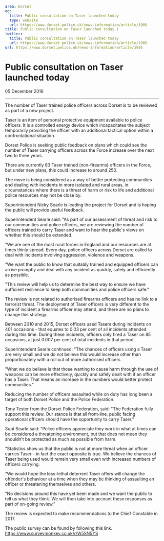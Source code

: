 ```yaml
area: Dorset
og:
  title: Public consultation on Taser launched today
  type: website
  url: https://www.dorset.police.uk/news-information/article/1905
title: Public consultation on Taser launched today |
twitter:
  title: Public consultation on Taser launched today
  url: https://www.dorset.police.uk/news-information/article/1905
url: https://www.dorset.police.uk/news-information/article/1905
```

# Public consultation on Taser launched today

05 December 2016

* * *

The number of Taser trained police officers across Dorset is to be reviewed as part of a new project.

Taser is an item of personal protective equipment available to police officers. It is a controlled energy device which incapacitates the subject temporarily providing the officer with an additional tactical option within a confrontational situation.

Dorset Police is seeking public feedback on plans which could see the number of Taser carrying officers across the Force increase over the next two to three years.

There are currently 83 Taser trained (non-firearms) officers in the Force, but under new plans, this could increase to around 250.

The move is being considered as a way of better protecting communities and dealing with incidents in more isolated and rural areas, in circumstances where there is a threat of harm or risk to life and additional police resources may not be close by.

Superintendent Nicky Searle is leading the project for Dorset and is hoping the public will provide useful feedback.

Superintendent Searle said: "As part of our assessment of threat and risk to our communities and police officers, we are reviewing the number of officers trained to carry Taser and want to hear the public's views on whether this should be extended.

"We are one of the most rural forces in England and our resources are at times thinly spread. Every day, police officers across Dorset are called to deal with incidents involving aggression, violence and weapons.

"We want the public to know that suitably trained and equipped officers can arrive promptly and deal with any incident as quickly, safely and efficiently as possible.

"This review will help us to determine the best way to ensure we have sufficient resilience to keep both communities and police officers safe."

The review is not related to authorised firearms officers and has no link to a terrorist threat. The deployment of Taser officers is very different to the type of incident a firearms officer may attend, and there are no plans to change this strategy.

Between 2010 and 2015, Dorset officers used Tasers during incidents on 401 occasions - that equates to 0.03 per cent of all incidents attended during this time. During these incidents, officers only fired a Taser on 85 occasions, at just 0.007 per cent of total incidents in that period.

Superintendent Searle continued: "The chances of officers using a Taser are very small and we do not believe this would increase other than proportionately with a roll out of more authorised officers.

"What we do believe is that those wanting to cause harm through the use of weapons can be more effectively, quickly and safely dealt with if an officer has a Taser. That means an increase in the numbers would better protect communities."

Reducing the number of officers assaulted while on duty has long been a target of both Dorset Police and the Police Federation.

Tony Tester from the Dorset Police Federation, said: "The Federation fully support this review. Our stance is that all front-line, public facing operational officers should have the opportunity to carry Taser."

Supt Searle said: "Police officers appreciate they work in what at times can be considered a threatening environment, but that does not mean they shouldn't be protected as much as possible from harm.

"Statistics show us that the public is not at more threat when an officer carries Taser - in fact the exact opposite is true. We believe the chances of Taser being used would remain very small even with increased numbers of officers carrying.

"We would hope the less-lethal deterrent Taser offers will change the offender's behaviour at a time when they may be thinking of assaulting an officer or threatening themselves and others.

"No decisions around this have yet been made and we want the public to tell us what they think. We will then take into account these responses as part of on-going review."

The review is expected to make recommendations to the Chief Constable in 2017.

The public survey can be found by following this link. https://www.surveymonkey.co.uk/r/W5SN5YS
